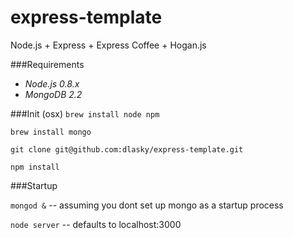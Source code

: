 express-template
================

Node.js + Express + Express Coffee + Hogan.js

###Requirements
* *Node.js 0.8.x*
* *MongoDB 2.2*

###Init (osx)
`brew install node npm`

`brew install mongo`

`git clone git@github.com:dlasky/express-template.git`

`npm install`

###Startup

`mongod &` -- assuming you dont set up mongo as a startup process

`node server` -- defaults to localhost:3000

